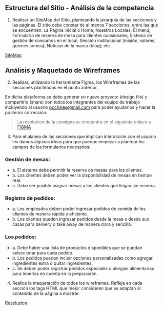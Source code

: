 ## Estructura del Sitio - Análisis de la competencia

1. Realizar un SiteMap del Sitio, planteando la jerarquía de las secciones y las páginas. El sitio debe constar de al menos 7 secciones, entre las que se encuentren: La Página inicial o Home; Nuestros Locales; El menú; Formulario de reserva de mesa para clientes ocasionales; Sistema de gestión de consumos en el local; Sección institucional (misión, valores, quienes somos); Noticias de la marca (blog);  etc. 

[SiteMap](/TP%201%20Maquetado%20Web/Sitemap.png)

## Análisis y Maquetado de Wireframes

2. Realizar, utilizando la herramienta Figma, los Wireframes de las secciones planteadas en el punto anterior.

En dicha plataforma se debe generar un nuevo proyecto (design file) y compartirlo (share) con todos los integrantes del equipo de trabajo incluyendo al usuario pcchale@gmail.com para poder ayudarlos y hacer la posterior corrección.

> La resolucion de la consigna se encuentra en el siguiente enlace a [FIGMA](https://www.figma.com/file/inLYqyIMxmiy6WxPlx6cey/wireframe-grupo-paw?type=design&node-id=106-21&mode=design&t=vSd7L3pOcuZodUKa-0)

3. Para el planeo de las secciones que implican interacción con el usuario les damos algunas ideas para que puedan empezar a plantear los campos de los formularios necesarios:

### Gestión de mesas:

- a. El sistema debe permitir la reserva de mesas para los clientes.
- b. Los clientes deben poder ver la disponibilidad de mesas en tiempo real.
- c. Debe ser posible asignar mesas a los clientes que llegan sin reserva.

### Registro de pedidos:

- a. Los empleados deben poder ingresar pedidos de comida de los clientes de manera rápida y eficiente.
- b. Los clientes pueden ingresar pedidos desde la mesa o desde sus casas para delivery o take away de manera clara y sencilla.

### Los pedidos:

- a. Debe haber una lista de productos disponibles que se puedan seleccionar para cada pedido.
- b. Los pedidos pueden incluir opciones personalizadas como agregar ingredientes extra o quitar ingredientes.
- c. Se deben poder registrar pedidos especiales o alergias alimentarias para tenerlas en cuenta en la preparación.

4. Realice la maquetación de todos los wireframes. Refleje en cada sección los tags HTML que mejor consideren que se adaptan al contenido de la página a mostrar.

[Resolucion](/TP%201%20Maquetado%20Web/maquetado)

